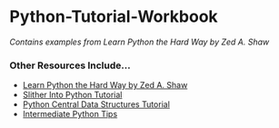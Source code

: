 # Python-Tutorial-Workbook
*Contains examples from Learn Python the Hard Way by Zed A. Shaw*

### Other Resources Include... 
* [Learn Python the Hard Way by Zed A. Shaw](https://files.meetup.com/18552511/Learn%20Python%20The%20Hard%20Way%203rd%20Edition%20V413HAV.pdf)
* [Slither Into Python Tutorial](https://www.slitherintopython.com/)
* [Python Central Data Structures Tutorial](https://www.pythoncentral.io/series/python-data-structures-tutorial/)
* [Intermediate Python Tips](http://book.pythontips.com/en/latest/index.html)
